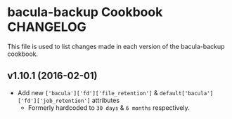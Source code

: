 bacula-backup Cookbook CHANGELOG
========================
This file is used to list changes made in each version of the bacula-backup cookbook.

v1.10.1 (2016-02-01)
------------------
- Add new `['bacula']['fd']['file_retention']` & `default['bacula']['fd']['job_retention']` attributes
  - Formerly hardcoded to `30 days` & `6 months` respectively.
